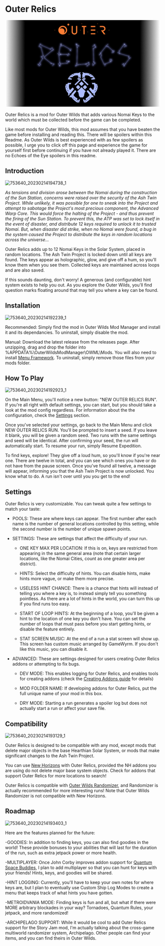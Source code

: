 # Outer Relics
![OUTER_RELICS_LOGO](https://github.com/GameWyrm/OuterRelics/blob/Readme-Update/OuterRelics/Images/Main%20Logo%20Github.png?raw=true)

Outer Relics is a mod for Outer Wilds that adds various Nomai Keys to the world which must be collected before the game can be completed.

Like most mods for Outer Wilds, this mod assumes that you have beaten the game before installing and reading this. There will be spoilers within this Readme. As Outer Wilds is best experienced with as few spoilers as possible, I urge you to click off this page and experience the game for yourself first before continuing if you have not already played it. There are no Echoes of the Eye spoilers in this readme.

## Introduction
![753640_20230214194738_1](https://user-images.githubusercontent.com/78181444/218914472-d2d48a00-8f14-4854-b661-e79698270525.png)

*As tensions and division arose between the Nomai during the construction of the Sun Station, concerns were raised over the security of the Ash Twin Project. While unlikely, it was possible for one to sneak into the Project and attempt to sabotage the Project's most precious component, the Advanced Warp Core. This would force the halting of the Project - and thus prevent the firing of the Sun Station. To prevent this, the ATP was set to lock itself in the event of disaster, and distribute 12 keys required to unlock it to trusted Nomai. But, when disaster did strike, when no Nomai were found, a bug in the system caused the Project to distribute the keys in random locations across the universe...*

Outer Relics adds up to 12 Nomai Keys in the Solar System, placed in random locations. The Ash Twin Project is locked down until all keys are found. The keys appear as holographic, glow, and give off a hum, so you'll know them when you see them. Collected keys are maintained across loops and are also saved.

If this sounds daunting, don't worry! A generous (and configurable) hint system exists to help you out. As you explore the Outer Wilds, you'll find question marks floating around that may tell you where a key can be found.

## Installation
![753640_20230214192239_1](https://user-images.githubusercontent.com/78181444/218913129-e597f29c-c8ea-4d88-8b44-83d8c52ed1a8.png)

Recommended: Simply find the mod in Outer Wilds Mod Manager and install it and its dependancies. To uninstall, simply disable the mod.

Manual: Download the latest release from the releases page. After unzipping, drag and drop the folder into %APPDATA%\OuterWildsModManager\OWML\Mods. You will also need to install [Menu Framework](https://github.com/misternebula/MenuFramework). To uninstall, simply remove those files from your mods folder. 

## How To Play
![753640_20230214192923_1](https://user-images.githubusercontent.com/78181444/218913051-ea7dd8f4-31c9-4bb9-a61e-ae19e1363465.png)

On the Main Menu, you'll notice a new button: "NEW OUTER RELICS RUN". If you're all right with default settings, you can start, but you should take a look at the mod config regardless. For information about the the configuration, check the [Settings](https://github.com/GameWyrm/OuterRelics/blob/Readme-Update/README.md#Settings) section.

Once you've selected your settings, go back to the Main Menu and click NEW OUTER RELICS RUN. You'll be prompted to insert a seed. If you leave it blank, you will be given a random seed. Two runs with the same settings and seed will be identical. After confirming your seed, the run will automatically start. To resume your run, simply Resume Expedition. 

To find keys, explore! They give off a loud hum, so you'll know if you're near one. There are twelve in total, and you can see which ones you have or do not have from the pause screen. Once you've found all twelve, a message will appear, informing you that the Ash Twin Project is now unlocked. You know what to do. A run isn't over until you you get to the end!

## Settings

Outer Relics is very customizable. You can tweak quite a few settings to match your taste:

* POOLS: These are where keys can appear. The first number after each name is the number of general locations controlled by this setting, while the second number is the number of unique spawn points. 

* SETTINGS: These are settings that affect the difficulty of your run.

  * ONE KEY MAX PER LOCATION: If this is on, keys are restricted from appearing in the same general area (note that certain larger locations, like the Nomai Cities, count as one greater area per district).

  * HINTS: Select the difficulty of hints. You can disable hints, make hints more vague, or make them more precise.

  * USELESS HINT CHANCE: There is a chance that hints will instead of telling you where a key is, to instead simply tell you something pointless. As there are a lot of hints in the world, you can turn this up if you find runs too easy.

  * START OF LOOP HINTS: At the beginning of a loop, you'll be given a hint to the location of one key you don't have. You can set the number of loops that must pass before you start getting hints, or disable the feature entirely.

  * STAT SCREEN MUSIC: At the end of a run a stat screen will show up. This screen has custom music arranged by GameWyrm. If you don't like this music, you can disable it.

* ADVANCED: These are settings designed for users creating Outer Relics addons or attempting to fix bugs.

  * DEV MODE: This enables logging for Outer Relics, and enables tools for creating addons (check the [Creating Addons guide](https://github.com/GameWyrm/OuterRelics/wiki/Addon-Guide) for details)

  * MOD FOLDER NAME: If developing addons for Outer Relics, put the full unique name of your mod in this box.

  * DRY MODE: Starting a run generates a spoiler log but does not actually start a run or affect your save file.

## Compatibility
![753640_20230214193129_1](https://user-images.githubusercontent.com/78181444/218913074-5d5fcfdc-485e-4c7b-a160-dc9f70d613d1.png)

Outer Relics is designed to be compatible with any mod, except mods that delete major objects in the base Hearthian Solar System, or mods that make significant changes to the Ash Twin Project.

You can use [New Horizons](https://github.com/Outer-Wilds-New-Horizons/new-horizons) with Outer Relics, provided the NH addons you are using do not delete major base system objects. Check for addons that support Outer Relics for more locations to search!

Outer Relics is compatible with [Outer Wilds Randomizer](https://github.com/PacificEngine/OW_Randomizer), and Randomizer is actually recommended for more interesting runs! Note that Outer Wilds Randomizer is not compatible with New Horizons.

## Roadmap
![753640_20230214193403_1](https://user-images.githubusercontent.com/78181444/218913101-aa35075d-4917-48b3-afb4-013f24886669.png)

Here are the features planned for the future:

-GOODIES: In addition to finding keys, you can also find goodies in the world! These provide bonuses to your abilities that will last for the duration of the run, such as extra jetpack power or more health.

-MULTIPLAYER: Once John Corby improves addon support for [Quantum Space Buddies](https://github.com/misternebula/quantum-space-buddies), I plan to add multiplayer so that you can hunt for keys with your friends! Hints, keys, and goodies will be shared.

-HINT LOGGING: Currently, you'll have to keep your own notes for where keys are, but I plan to eventually use Custom Ship Log Modes to create a menu that keeps track of what hints you have gotten.

-METROIDVANIA MODE: Finding keys is fun and all, but what if there were MORE arbitrary blockades in your way? Tornadoes, Quantum Rules, your jetpack, and more randomized!

-ARCHIPELAGO SUPPORT: While it would be cool to add Outer Relics support for the Story Jam mod, I'm actually talking about the cross-game multiworld randomizer system, Archipelago. Other people can find your items, and you can find theirs in Outer Wilds.
